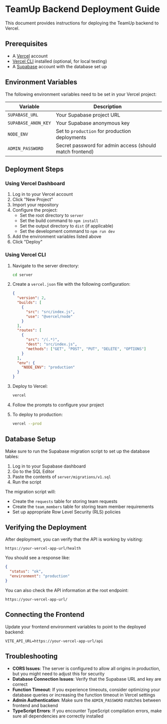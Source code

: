 # TeamUp Backend Deployment Guide

This document provides instructions for deploying the TeamUp backend to Vercel.

## Prerequisites

- A [Vercel](https://vercel.com) account
- [Vercel CLI](https://vercel.com/docs/cli) installed (optional, for local testing)
- A [Supabase](https://supabase.com) account with the database set up

## Environment Variables

The following environment variables need to be set in your Vercel project:

| Variable | Description |
|----------|-------------|
| `SUPABASE_URL` | Your Supabase project URL |
| `SUPABASE_ANON_KEY` | Your Supabase anonymous key |
| `NODE_ENV` | Set to `production` for production deployments |
| `ADMIN_PASSWORD` | Secret password for admin access (should match frontend) |

## Deployment Steps

### Using Vercel Dashboard

1. Log in to your Vercel account
2. Click "New Project"
3. Import your repository
4. Configure the project:
   - Set the root directory to `server`
   - Set the build command to `npm install`
   - Set the output directory to `dist` (if applicable)
   - Set the development command to `npm run dev`
5. Add the environment variables listed above
6. Click "Deploy"

### Using Vercel CLI

1. Navigate to the server directory:
   ```bash
   cd server
   ```

2. Create a `vercel.json` file with the following configuration:
   ```json
   {
     "version": 2,
     "builds": [
       {
         "src": "src/index.js",
         "use": "@vercel/node"
       }
     ],
     "routes": [
       {
         "src": "/(.*)",
         "dest": "src/index.js",
         "methods": ["GET", "POST", "PUT", "DELETE", "OPTIONS"]
       }
     ],
     "env": {
       "NODE_ENV": "production"
     }
   }
   ```

3. Deploy to Vercel:
   ```bash
   vercel
   ```

4. Follow the prompts to configure your project
5. To deploy to production:
   ```bash
   vercel --prod
   ```

## Database Setup

Make sure to run the Supabase migration script to set up the database tables:

1. Log in to your Supabase dashboard
2. Go to the SQL Editor
3. Paste the contents of `server/migrations/v1.sql`
4. Run the script

The migration script will:
- Create the `requests` table for storing team requests
- Create the `team_members` table for storing team member requirements
- Set up appropriate Row Level Security (RLS) policies

## Verifying the Deployment

After deployment, you can verify that the API is working by visiting:

```
https://your-vercel-app-url/health
```

You should see a response like:

```json
{
  "status": "ok",
  "environment": "production"
}
```

You can also check the API information at the root endpoint:

```
https://your-vercel-app-url/
```

## Connecting the Frontend

Update your frontend environment variables to point to the deployed backend:

```
VITE_API_URL=https://your-vercel-app-url/api
```

## Troubleshooting

- **CORS Issues**: The server is configured to allow all origins in production, but you might need to adjust this for security
- **Database Connection Issues**: Verify that the Supabase URL and key are correct
- **Function Timeout**: If you experience timeouts, consider optimizing your database queries or increasing the function timeout in Vercel settings
- **Admin Authentication**: Make sure the `ADMIN_PASSWORD` matches between frontend and backend
- **TypeScript Errors**: If you encounter TypeScript compilation errors, make sure all dependencies are correctly installed 